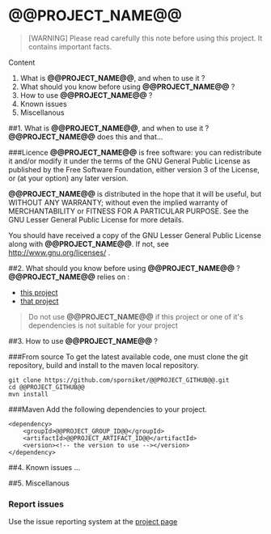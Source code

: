 # @@PROJECT_NAME@@

> [WARNING] Please read carefully this note before using this project. It contains important facts.

Content

1. What is **@@PROJECT_NAME@@**, and when to use it ?
2. What should you know before using **@@PROJECT_NAME@@** ?
3. How to use **@@PROJECT_NAME@@** ?
4. Known issues
5. Miscellanous

##1. What is **@@PROJECT_NAME@@**, and when to use it ?
**@@PROJECT_NAME@@** does this and that...


###Licence
 **@@PROJECT_NAME@@** is free software: you can redistribute it and/or modify it under the terms of the
 GNU General Public License as published by the Free Software Foundation, either version 3 of the License, or (at your
 option) any later version.

 **@@PROJECT_NAME@@** is distributed in the hope that it will be useful, but WITHOUT ANY WARRANTY; without
 even the implied warranty of MERCHANTABILITY or FITNESS FOR A PARTICULAR PURPOSE. See the GNU Lesser General Public License for
 more details.
 
 You should have received a copy of the GNU Lesser General Public License along with **@@PROJECT_NAME@@**.
 If not, see http://www.gnu.org/licenses/ .


##2. What should you know before using **@@PROJECT_NAME@@** ?
**@@PROJECT_NAME@@** relies on :

* [this project](http://this.project.com)
* [that project](http://that.project.com)

> Do not use **@@PROJECT_NAME@@** if this project or one of it's dependencies is not suitable for your project

##3. How to use **@@PROJECT_NAME@@** ?

###From source
To get the latest available code, one must clone the git repository, build and install to the maven local repository.

	git clone https://github.com/sporniket/@@PROJECT_GITHUB@@.git
	cd @@PROJECT_GITHUB@@
	mvn install

###Maven
Add the following dependencies to your project.

	<dependency>
	    <groupId>@@PROJECT_GROUP_ID@@</groupId>
	    <artifactId>@@PROJECT_ARTIFACT_ID@@</artifactId>
	    <version><!-- the version to use --></version>
	</dependency>

##4. Known issues
...

##5. Miscellanous
### Report issues
Use the issue reporting system at the [project page](https://github.com/sporniket/@@PROJECT_GITHUB@@)
